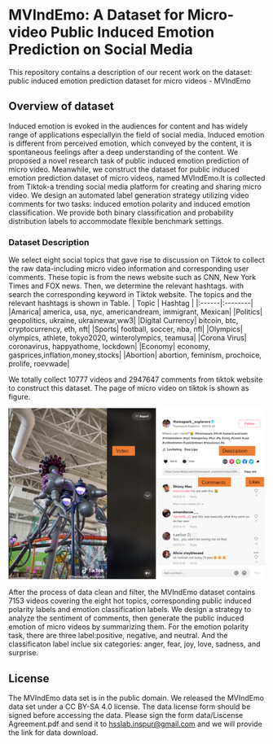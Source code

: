 # MVIndEmo: A Dataset for Micro-video Public Induced Emotion Prediction on Social Media

This repository contains a description of our recent work on the dataset: public induced emotion prediction dataset for micro videos - MVIndEmo

## Overview of dataset

Induced emotion is evoked in the audiences for content and has widely range of applications especiallyin the field of social media. Induced emotion is different from perceived emotion, which conveyed by the content, it is spontaneous feelings after a deep understanding of the content. We proposed a novel research task of public induced emotion prediction of micro video. Meanwhile, we construct the dataset for public induced emotion prediction dataset of micro videos, named MVIndEmo.It is collected from Tiktok-a trending social media platform for creating and sharing micro video. We design an automated label generation strategy utilizing video comments for two tasks: induced emotion polarity and induced emotion classification. We provide both binary classification and probability distribution labels to accommodate flexible benchmark settings. 

### Dataset Description

We select eight social topics that gave rise to discussion on Tiktok to collect the raw data-including micro video information and corresponding user comments. These topic is from the news website such as CNN, New York Times and FOX news. Then, we determine the relevant hashtags.  with search the corresponding keyword in Tiktok website. The topics and the relevant hashtags is shown in Table.
| Topic | Hashtag |
|:------|:--------|
|Amarica| america, usa, nyc, americandream, immigrant, Mexican|
|Politics| geopolitics, ukraine, ukrainewar,ww3|
|Digital Currency| bitcoin, btc, cryptocurrency, eth, nft|
|Sports| football, soccer, nba, nfl|
|Olympics| olympics, athlete, tokyo2020, winterolympics, teamusa|
|Corona Virus| coronavirus, happyathome, lockdown|
|Economy| economy, gasprices,inflation,money,stocks|
|Abortion| abortion, feminism, prochoice, prolife, roevwade|

We totally collect 10777 videos and 2947647 comments from tiktok website to construct this dataset. The page of micro video on tiktok is shown as figure.

![FIGURE1](./pic/figure1.png "Micro video page in Tiktok website. ")

After the process of data clean and filter, the MVIndEmo dataset contains 7153 videos covering the eight hot topics, corresponding public induced polarity labels and emotion classification labels. We design a strategy to analyze the sentiment of comments, then generate the public induced emotion of micro videos by summarizing them. For the emotion polarity task, there are three label:positive, negative, and neutral. And the classificaton label inclue six categories: anger, fear, joy, love, sadness, and surprise. 

## License

The MVIndEmo data set is in the public domain. We released the MVIndEmo data set under a CC BY-SA 4.0 license. The data license form should be signed before accessing the data. Please sign the form data/Liscense Agreement.pdf and send it to hsslab.inspur@gmail.com and we will provide the link for data download.
